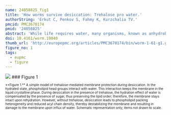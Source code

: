 ```yaml
---
name: 24058825_fig1
title: 'How worms survive desiccation: Trehalose pro water.'
authorString: 'Erkut C, Penkov S, Fahmy K, Kurzchalia TV.'
pmcid: PMC3670174
pmid: '24058825'
abstract: 'While life requires water, many organisms, known as anhydrobiotes, can survive in the absence of water for extended periods of time. Although discovered 300 years ago, we know very little about the fascinating phenomenon of anhydrobiosis. In this paper, we summarize our previous findings on the desiccation tolerance of the Caenorhabditis elegans dauer larva. A special emphasis is given to the role of trehalose in protecting membranes against desiccation. We also propose a simple mechanism for this process.'
doi: 10.4161/worm.19040
thumb_url: 'http://europepmc.org/articles/PMC3670174/bin/worm-1-61-g1.gif'
figure_no: 1
tags:
  - eupmc
  - figure
---
```

<img src='http://europepmc.org/articles/PMC3670174/bin/worm-1-61-g1.jpg' style='max-height: 300px'>
### Figure 1
<p style='font-size: 10px;'>**Figure&nbsp;1.** A simple model of trehalose-mediated membrane protection during desiccation. In the hydrated state, phospholipid head groups interact with water. This interaction keeps the membrane in the liquid crystalline phase. During desiccation in the presence of trehalose, the hydration effect of water is compensated by the presence of sugar, thus preserving the lipid order; therefore, the membrane stays intact upon rehydration. However, without trehalose, desiccation leads to phospholipid packing heterogeneity and reduced acyl chain density, thereby destabilizing the membrane and resulting in damage to the membrane upon influx of water. Schematic representation only; items not drawn to scale.</p>